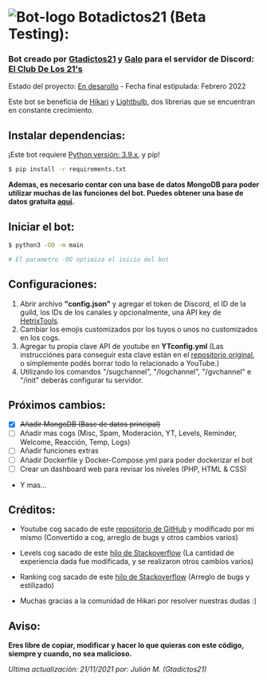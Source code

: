 # ![Bot-logo](https://user-images.githubusercontent.com/83682754/142743615-fbe1fc17-3015-4b1f-974b-34eb35e67a67.png) Botadictos21 (Beta Testing):

### Bot creado por [Gtadictos21](https://github.com/Gtadictos21) y [Galo](https://github.com/Galo223344) para el servidor de Discord: [El Club De Los 21's](https://gtadictos21.com/discord)

Estado del proyecto: [En desarollo](https://discord.gg/XEVxMVWHTE) - Fecha final estipulada: Febrero 2022

Este bot se beneficia de [Hikari](https://www.hikari-py.dev/) y [Lightbulb](https://hikari-lightbulb.readthedocs.io/en/latest/), dos librerias que se encuentran en constante crecimiento.

## Instalar dependencias:
¡Este bot requiere [Python versión: 3.9.x](https://phoenixnap.com/kb/how-to-install-python-3-ubuntu), y pip!

```bash
$ pip install -r requirements.txt
```

**Ademas, es necesario contar con una base de datos MongoDB para poder utilizar muchas de las funciones del bot. Puedes obtener una base de datos gratuita [aquí](https://www.mongodb.com/es/cloud/atlas/register).**

## Iniciar el bot:

```bash
$ python3 -OO -m main

# El parametro -OO optimiza el inicio del bot
```

## Configuraciones:

1. Abrir archivo **"config.json"** y agregar el token de Discord, el ID de la guild, los IDs de los canales y opcionalmente, una API key de [HetrixTools](https://hetrixtools.com/).
3. Cambiar los emojis customizados por los tuyos o unos no customizados en los cogs.
4. Agregar tu propia clave API de youtube en **YTconfig.yml** (Las instrucciónes para conseguír esta clave están en el [repositorio original](https://github.com/Amethyst93/Discord-YouTube-Notifier), o simplemente podés borrar todo lo relacionado a YouTube.)
5. Utilizando los comandos "/sugchannel", "/logchannel", "/gvchannel" e "/init" deberás configurar tu servidor.

## Próximos cambios:
- [x] ~~Añadir MongoDB (Base de datos principal)~~
- [ ] Añadir mas cogs (Misc, Spam, Moderación, YT, Levels, Reminder, Welcome, Reacción, Temp, Logs)
- [ ] Añadir funciones extras
- [ ] Añadir Dockerfile y Docker-Compose.yml para poder dockerizar el bot
- [ ] Crear un dashboard web para revisar los niveles (PHP, HTML & CSS)
- Y mas...

## Créditos:

* Youtube cog sacado de este [repositorio de GitHub](https://github.com/Amethyst93/Discord-YouTube-Notifier) y modificado por mi mismo (Convertido a cog, arreglo de bugs y otros cambios varios)

* Levels cog sacado de este [hilo de Stackoverflow](https://stackoverflow.com/questions/62042331/how-to-create-a-leveling-system-with-discord-py-with-python) (La cantidad de experiencia dada fue modificada, y se realizaron otros cambios varios)

* Ranking cog sacado de este [hilo de Stackoverflow](https://stackoverflow.com/questions/61996040/discord-py-rank-command) (Arreglo de bugs y estilizado)

* Muchas gracias a la comunidad de Hikari por resolver nuestras dudas :)

## Aviso:

**Eres libre de copiar, modificar y hacer lo que quieras con este código, siempre y cuando, no sea malicioso.**

_Ultima actualización: 21/11/2021 por: Julián M. (Gtadictos21)_
